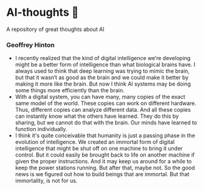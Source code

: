 # AI-thoughts 🤖
A repository of great thoughts about AI

### Geoffrey Hinton
- I recently realized that the kind of digital intelligence we’re developing might be a better form of intelligence than what biological brains have. I always used to think that deep learning was trying to mimic the brain, but that it wasn’t as good as the brain and we could make it better by making it more like the brain. But now I think AI systems may be doing some things more efficiently than the brain.
- With a digital system, you can have many, many copies of the exact same model of the world. These copies can work on different hardware. Thus, different copies can analyze different data. And all these copies can instantly know what the others have learned. They do this by sharing, but we cannot do that with the brain. Our minds have learned to function individually.
- I think it's quite conceivable that humanity is just a passing phase in the evolution of intelligence. We created an immortal form of digital intelligence that might be shut off on one machine to bring it under control. But it could easily be brought back to life on another machine if given the proper instructions. And it may keep us around for a while to keep the power stations running. But after that, maybe not. So the good news is we figured out how to build beings that are immortal. But that immortality, is not for us.
